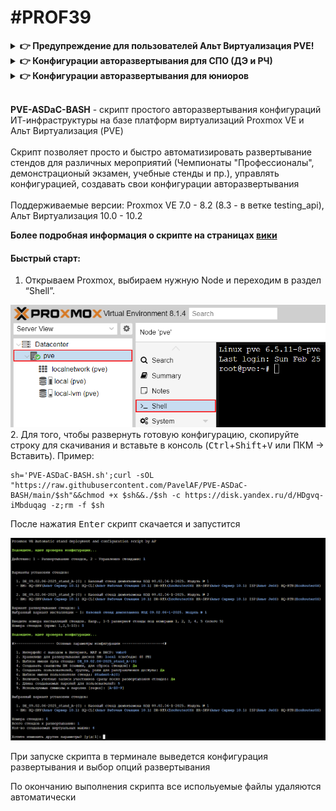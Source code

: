 # #PROF39
<details>
  <summary><b>👉 Предупреждение для пользователей Альт Виртуализация PVE!</b></summary>
  <br>
  
  + **Потеря сетевой связности на ранее запущенных ВМ после установки/удаления стендов.** В конце установки или удаления стендов скрипт перезагружает сеть хоста для сохранения внесенных изменений (для создания/удаления виртуальных коммутаторов). Из-за бага, на Альт Виртуализация PVE все запущенные ранее машины потеряют коннект к своим бриджам! Это означает, что на всех ранее запущенных машинах сломается сеть и они не будут иметь сетевую связность!<br>
  **Как исправить**: выключить и включить эти машины (не перезагрузка!), либо к каждой ВМ вручную переприменить сетевые настройки, дергая каждый интерфейс!
  <br>
  
  + **Пропадание описаний к сетевым интерфейсам (description).** На самом деле, в самом конфиг файле интерфейсов описания не пропадают, просто PVE их не может корректно считать из-за того, что модуль-прокладка для etcnet добавляет свои доп. параметры в конфиг (а еще и по несколько раз) и родной модуль их не понимает.<br>
  **"Костыльное" исправление**: 1. применить сетевые настройки, если не применены. 2. зайти в файл /etc/network/interfaces, убрать дублирующиеся строки и настройку "HOST="
  
  ___
</details>
<details>
  <summary><b>👉 Конфигурации авторазвертывания для СПО (ДЭ и РЧ)</b></summary>
  <br>
  
  &nbsp;&nbsp;&nbsp;&nbsp;&nbsp;&nbsp;**Стенды для регионального чемпионата СиСА 2025 (модуль Б)**
  ```bash
  (b=testing_api opts=( PVE-ASDaC-BASH.sh -c 'https://disk.yandex.ru/d/1-vlJJU_0mzefA' -z ) ;curl -sfOL "https://raw.githubusercontent.com/PavelAF/PVE-ASDaC-BASH/$b/${opts[0]}"&&{ chmod +x ${opts[0]}&&./"${opts[@]}";rm -f ${opts[0]};:;}||echo -e "\e[1;33m\nОшибка скачивания: проверьте подключение к Интернету, настройки DNS, прокси и URL адрес\ncurl exit code: $?\n\e[m">&2)
  ```
  <details>
    <summary>👉 Стенд РЧ: системные требования и <b>особенности установки на Альт PVE и Proxmox VE <=7.4</b></summary>
    <br>
    В предложенной конфигурации представлены две версии развертки: одна предполагает доступность к настройке виртуального коммутатора SW-DT участнику, как того требует задание. Во втором варианте участник не будет иметь доступ к SW-DT, но коммутатор уже будет преднастроен. Это противоречит заданию, однако это единственный безопасный вариант для тех, у кого версия PVE младше 8.x (Альт Виртуализация и Proxmox VE <= 7.4). Т.к. в более ранних версиях PVE нет возможности тонко разграничить права для сетевых интерфейсов, в первом варианте участники будут иметь доступ к прикриплению всех хостовых bridge интерфейсов к ВМ, что может привести к неспортивному поведению.
    <br>
    <br>
    
  ![image](https://github.com/user-attachments/assets/eb105561-d312-4c71-94c1-37d01cd88453)
  ___
  </details>
  
  &nbsp;&nbsp;&nbsp;&nbsp;&nbsp;&nbsp;**Стенды демекзамена 09.02.06-2025, классический**
  ```bash
  (b=testing_api opts=( PVE-ASDaC-BASH.sh -c 'https://disk.yandex.ru/d/HDgvq-iMbduqag' -z ) ;curl -sfOL "https://raw.githubusercontent.com/PavelAF/PVE-ASDaC-BASH/$b/${opts[0]}"&&{ chmod +x ${opts[0]}&&./"${opts[@]}";rm -f ${opts[0]};:;}||echo -e "\e[1;33m\nОшибка скачивания: проверьте подключение к Интернету, настройки DNS, прокси и URL адрес\ncurl exit code: $?\n\e[m">&2)
  ```
  &nbsp;&nbsp;&nbsp;&nbsp;&nbsp;&nbsp;**Стенды демекзамена 09.02.06-2025, только ОС Альт**
  ```bash
  (b=testing_api opts=( PVE-ASDaC-BASH.sh -c 'https://disk.yandex.ru/d/259h8afDR9hqyQ' -z ) ;curl -sfOL "https://raw.githubusercontent.com/PavelAF/PVE-ASDaC-BASH/$b/${opts[0]}"&&{ chmod +x ${opts[0]}&&./"${opts[@]}";rm -f ${opts[0]};:;}||echo -e "\e[1;33m\nОшибка скачивания: проверьте подключение к Интернету, настройки DNS, прокси и URL адрес\ncurl exit code: $?\n\e[m">&2)
  ```
  ___
</details>
<details>
  <summary><b>👉 Конфигурации авторазвертывания для юниоров </b></summary>
  <br>
  
  &nbsp;&nbsp;&nbsp;&nbsp;&nbsp;&nbsp;**[Ред., Бета-версия] Стенды для регионального чемпионата ССА Юниоры 2025 (модуль Б и Г)**
  ```bash
  (b=testing_api opts=( PVE-ASDaC-BASH.sh -c 'https://disk.yandex.ru/d/OWNaDolGzl2vcw' -z ) ;curl -sfOL "https://raw.githubusercontent.com/PavelAF/PVE-ASDaC-BASH/$b/${opts[0]}"&&{ chmod +x ${opts[0]}&&./"${opts[@]}";rm -f ${opts[0]};:;}||echo -e "\e[1;33m\nОшибка скачивания: проверьте подключение к Интернету, настройки DNS, прокси и URL адрес\ncurl exit code: $?\n\e[m">&2)
  ```
  <details>
    <summary>👉 <b>Информация</b>: автор конфигурации, инструкция по развертыванию</summary>
    <br>
    Разработчик: Рачеев А.В.<br>
    Под редакцией <a href="https://github.com/PavelAF">@PavelAF</a>
    <br><br>Ссылка на инструкцию <a href="https://disk.yandex.ru/d/YR3eelCZR_JVXQ/Script-Images/README.txt" target="_blank">README</a>
    <br>Ссылка общую папку с файлами по заданию: <a style="font-size:48;" href="https://disk.yandex.ru/d/YR3eelCZR_JVXQ" target="_blank">https://disk.yandex.ru/d/YR3eelCZR_JVXQ</a>
    
  </details>
  
  ___
</details>
<br>

**PVE-ASDaC-BASH** - скрипт простого авторазвертывания конфигураций ИТ-инфраструктуры на базе платформ виртуализаций Proxmox VE и Альт Виртуализация (PVE)
<br><br>
Скрипт позволяет просто и быстро автоматизировать развертывание стендов для различных мероприятий (Чемпионаты "Профессионалы", демонстрационый экзамен, учебные стенды и пр.), управлять конфигурацией, создавать свои конфигурации авторазвертывания
<br><br>
Поддерживаемые версии: Proxmox VE 7.0 - 8.2 (8.3 - в ветке testing_api), Альт Виртуализация 10.0 - 10.2
<br>

**Более подробная информация о скрипте на страницах [вики](../../wiki)**

#### Быстрый старт:

1.  Открываем Proxmox, выбираем нужную Node и переходим в раздел
    “Shell”.
<img src="screenshots/2.png"/>
2. Для того, чтобы развернуть готовую конфигурацию, скопируйте строку для скачивания и вставьте в консоль (<kbd>Ctrl</kbd>+<kbd>Shift</kbd>+<kbd>V</kbd> или ПКМ -> Вставить). Пример:

```
sh='PVE-ASDaC-BASH.sh';curl -sOL "https://raw.githubusercontent.com/PavelAF/PVE-ASDaC-BASH/main/$sh"&&chmod +x $sh&&./$sh -c https://disk.yandex.ru/d/HDgvq-iMbduqag -z;rm -f $sh
```

После нажатия <kbd>Enter</kbd> скрипт скачается и запустится

<img src="screenshots/6.png"/>

При запуске скрипта в терминале выведется конфигурация развертывания и выбор опций развертывания

По окончанию выполнения скрипта все испольуемые файлы удаляются автоматически
